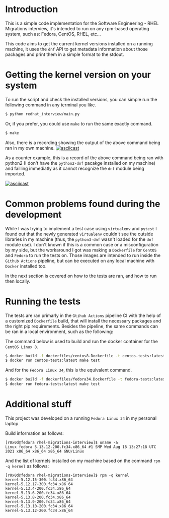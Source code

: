 # Introduction

This is a simple code implementation for the Software Engineering - RHEL Migrations interview, it's intended to run on any rpm-based operating system, such as: Fedora, CentOS, RHEL, etc...

This code aims to get the current kernel versions installed on a running machine, it uses the `dnf` API to get metadata information about those packages and print them in a simple format to the stdout. 

# Getting the kernel version on your system

To run the script and check the installed versions, you can simple run the following command in any terminal you like.

```bash
$ python redhat_interview/main.py
```

Or, if you prefer, you could use `make` to run the same exactly command.

```bash
$ make
```

Also, there is a recording showing the output of the above command being ran in my own machine.
[![asciicast](https://asciinema.org/a/3TBTGdzXFnPwC8zpTChD1HHeo.svg)](https://asciinema.org/a/3TBTGdzXFnPwC8zpTChD1HHeo)

As a counter example, this is a record of the above command being ran with python2 (I don't have the `python2-dnf` pacakge installed on my machine) and failling immediatly as it cannot recognize the `dnf` module being imported.

[![asciicast](https://asciinema.org/a/xvAQXgm6f47JOyW69avXQX9ri.svg)](https://asciinema.org/a/xvAQXgm6f47JOyW69avXQX9ri)



# Common problems found during the development

While I was trying to implement a test case using `virtualenv` and `pytest` I found out that the newly generated `virtualenv` couldn't see the outside libraries in my machine (thus, the `python3-dnf` wasn't loaded for the `dnf` module use). I don't known if this is a common case or a misconfiguration by my side, but the workaround I got was making a `Dockerfile` for `CentOS` and `Fedora` to run the tests on. Those images are intended to run inside the `Github Actions` pipeline, but can be executed on any local machine with `Docker` installed too.

In the next section is covered on how to the tests are ran, and how to run then locally. 

# Running the tests

The tests are ran primarly in the `Gtihub Actions` pipeline CI with the help of a customized `Dockerfile` build, that will install the necessary packages and the right pip requirements. Besides the pipeline, the same commands can be ran in a local environment, such as the following:

The command below is used to build and run the docker container for the `CentOS Linux 8`.

```bash
$ docker build -f dockerfiles/centos8.Dockerfile -t centos-tests:latest 
$ docker run centos-tests:latest make test
```

And for the `Fedora Linux 34`, this is the equivalent command.

```bash
$ docker build -f dockerfiles/fedora34.Dockerfile -t fedora-tests:latest 
$ docker run fedora-tests:latest make test
```

# Additional stuff

This project was developed on a running `Fedora Linux 34` in my personal laptop.

Build information as follows: 

```
[r0x0d@fedora rhel-migrations-interview]$ uname -a
Linux fedora 5.13.12-200.fc34.x86_64 #1 SMP Wed Aug 18 13:27:18 UTC 2021 x86_64 x86_64 x86_64 GNU/Linux
```

And the list of kernels installed on my machine based on the command `rpm -q kernel` as follows: 

```
[r0x0d@fedora rhel-migrations-interview]$ rpm -q kernel
kernel-5.12.15-300.fc34.x86_64
kernel-5.12.17-300.fc34.x86_64
kernel-5.13.4-200.fc34.x86_64
kernel-5.13.6-200.fc34.x86_64
kernel-5.13.8-200.fc34.x86_64
kernel-5.13.9-200.fc34.x86_64
kernel-5.13.10-200.fc34.x86_64
kernel-5.13.12-200.fc34.x86_64
```